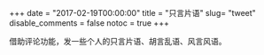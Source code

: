 +++
date = "2017-02-19T00:00:00"
title = "只言片语"
slug= "tweet"
disable_comments = false
notoc = true
+++

借助评论功能，发一些个人的只言片语、胡言乱语、风言风语。
